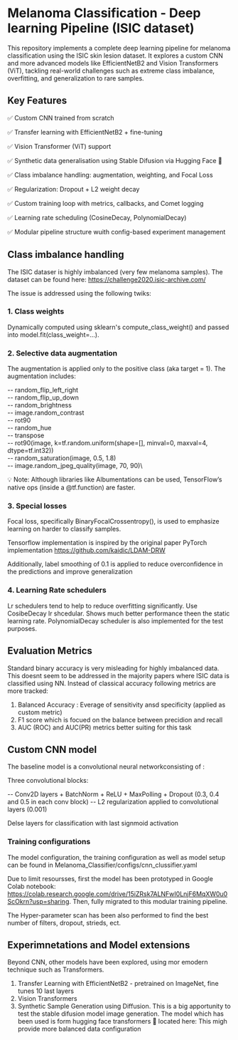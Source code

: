 # Melanoma Classification - Deep learning Pipeline (ISIC dataset)

This repository implements a complete deep learning pipeline for melanoma classification using the ISIC skin lesion dataset. It explores a custom CNN and more advanced models like EfficientNetB2 and Vision Transformers (ViT), tackling real-world challenges such as extreme class imbalance, overfitting, and generalization to rare samples.

## Key Features

✅ Custom CNN trained from scratch

✅ Transfer learning with EfficientNetB2 + fine-tuning 

✅ Vision Transformer (ViT) support

✅ Synthetic data generalisation using Stable Difusion via Hugging Face 🤗 

✅ Class imbalance handling: augmentation, weighting, and Focal Loss

✅ Regularization: Dropout + L2 weight decay 

✅ Custom training loop with metrics, callbacks, and Comet logging

✅ Learning rate scheduling (CosineDecay, PolynomialDecay)

✅ Modular pipeline structure wuith config-based experiment management 


## Class imbalance handling
The ISIC dataser is highly imbalanced (very few melanoma samples). The dataset can be found here: https://challenge2020.isic-archive.com/ 

The issue is addressed using the following twiks:

### 1. Class weights
 Dynamically computed using sklearn's compute_class_weight() and passed into model.fit(class_weight=...).

### 2. Selective data augmentation 
The augmentation is applied only to the positive class (aka target = 1). The augmentation includes: 

   -- random_flip_left_right\
   -- random_flip_up_down\
   -- random_brightness\
   -- image.random_contrast\
   -- rot90\
   -- random_hue\
   -- transpose\
   -- rot90(image, k=tf.random.uniform(shape=[], minval=0, maxval=4, dtype=tf.int32))\
   -- random_saturation(image, 0.5, 1.8)\
   -- image.random_jpeg_quality(image, 70, 90)\

💡 Note: Although libraries like Albumentations can be used, TensorFlow’s native ops (inside a @tf.function) are faster.

### 3. Special losses
Focal loss, specifically BinaryFocalCrossentropy(), is used to emphasize learning on harder to classify samples.

   Tensorflow implementation is inspired by the original paper PyTorch implementation  https://github.com/kaidic/LDAM-DRW 

   Additionally, label smoothing of 0.1 is applied to reduce overconfidence in the predictions and improve generalization


### 4. Learning Rate schedulers 
Lr schedulers tend to help to reduce overfitting significantly. Use CosibeDecay lr shcedular. Shows much better performance theen the static learning rate. 
PolynomialDecay scheduler is also implemented for the test purposes. 


## Evaluation Metrics

Standard binary accuracy is very misleading for highly imbalanced data. This doesnt seem to be addressed in the majority papers where ISIC data is classified using NN. Instead of classical accuracy following metrics are more tracked:

1. Balanced Accuracy : Everage of sensitivity ansd specificity (applied as custom metric)
2. F1 score  which is focued on the balance between precidion and recall 
3. AUC (ROC) and AUC(PR) metrics better suiting for this task 


## Custom CNN model
The baseline model is a convolutional neural networkconsisting of :

Three convolutional blocks:
 
   -- Conv2D layers + BatchNorm + ReLU + MaxPolling + Dropout (0.3, 0.4 and 0.5 in each conv block)
   -- L2 regularization applied to convolutional layers (0.001)
   
Delse layers for classification with last signmoid activation 

### Training configurations 
The model configuration, the training configuration as well as model setup can be found in Melanoma_Classifier/configs/cnn_clussifier.yaml

Due to limit resoursses, first the model has been prototyped in Google Colab notebook: https://colab.research.google.com/drive/15iZRsk7ALNFwI0LnjF6MqXW0u0ScOkrn?usp=sharing. Then, fully migrated to this modular training pipeline. 

The Hyper-parameter scan  has been also performed to find the best number of filters, dropout, strieds, ect. 



## Experimnetations and Model extensions

Beyond CNN, other models have been explored, using mor emodern technique such as Transformers. 

1. Transfer Learning with EfficientNetB2 - pretrained on ImageNet, fine tunes 10 last layers 
2. Vision Transformers 
3. Synthetic Sample Generation using Diffusion. 
    This is a big apportunity to test the stable difusion model image generation.
    The model which has been used is form hugging face transformers 🤗  located here: 
    This migh provide more balanced data configuration 






